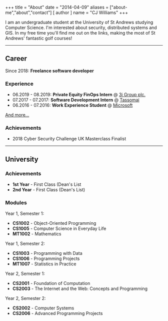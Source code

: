 +++
title = "About"
date = "2014-04-09"
aliases = ["about-me","about","contact"]
[ author ]
  name = "CJ Williams"
+++

I am an undergraduate student at the University of St Andrews studying Computer Science. I'm interested about security, 
distributed systems and GIS. In my free time you'll find me out on the links, making the most of St Andrews' fantastic 
golf courses!

***

## Career

Since 2018: **Freelance software developer**

### Experience

- 06.2019 - 08.2019: **Private Equity FinOps Intern** @ [3i Group plc.](https://www.3i.com/)
- 07.2017 - 07.2017: **Software Development Intern** @ [Tassomai](https://www.tassomai.com/)
- 06.2016 - 07.2016: **Work Experience Student** @ [Microsoft](https://www.microsoft.com/en-gb/about/)

[And more...](linkedin.com/in/cjwilliams20/)

### Achievements

- 2018 Cyber Security Challenge UK Masterclass Finalist

***

## University

### Achievements

- **1st Year** - First Class (Dean's List
- **2nd Year** - First Class (Dean's List)


### Modules
Year 1, Semester 1:
- **CS1002** - Object-Oriented Programming
- **CS1005** - Computer Science in Everyday Life
- **MT1002** - Mathematics

Year 1, Semester 2:
- **CS1003** - Programming with Data
- **CS1006** - Programming Projects
- **MT1007** - Statistics in Practice

Year 2, Semester 1:
- **CS2001** - Foundation of Computation
- **CS2003** - The Internet and the Web: Concepts and Programming

Year 2, Semester 2:
- **CS2002** - Computer Systems
- **CS2006** - Advanced Programming Projects


